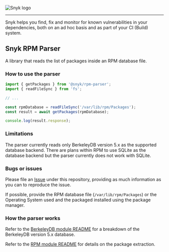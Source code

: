 ![Snyk logo](https://snyk.io/style/asset/logo/snyk-print.svg)

***

Snyk helps you find, fix and monitor for known vulnerabilities in your dependencies, both on an ad hoc basis and as part of your CI (Build) system.

## Snyk RPM Parser ##

A library that reads the list of packages inside an RPM database file.

### How to use the parser ###

```js
import { getPackages } from '@snyk/rpm-parser';
import { readFileSync } from 'fs';

// ...

const rpmDatabase = readFileSync('/var/lib/rpm/Packages');
const result = await getPackages(rpmDatabase);

console.log(result.response);
```

### Limitations ###

The parser currently reads only BerkeleyDB version 5.x as the supported database backend. There are plans within RPM to use SQLite as the database backend but the parser currently does not work with SQLite.

### Bugs or issues ###

Please file an [Issue](https://github.com/snyk/rpm-parser/issues) under this repository, providing as much information as you can to reproduce the issue.

If possible, provide the RPM database file (`/var/lib/rpm/Packages`) or the Operating System used and the packaged installed using the package manager.

### How the parser works ###

Refer to the [BerkeleyDB module README](https://github.com/snyk/rpm-parser/blob/master/lib/berkeleydb/README.md) for a breakdown of the BerkeleyDB version 5.x database.

Refer to the [RPM module README](https://github.com/snyk/rpm-parser/blob/master/lib/rpm/README.md) for details on the package extraction.
